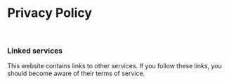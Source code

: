 # Privacy Policy

<br>

### Linked services

This website contains links to other services. If you follow these links, you should become aware of their terms of service.
















